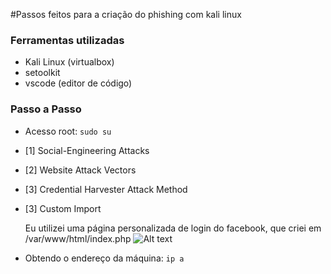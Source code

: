 #Passos feitos para a criação do phishing com kali linux

### Ferramentas utilizadas

- Kali Linux (virtualbox)
- setoolkit
- vscode (editor de código)

### Passo a Passo

- Acesso root: ``` sudo su ```
- [1] Social-Engineering Attacks
- [2] Website Attack Vectors
- [3] Credential Harvester Attack Method
- [3] Custom Import

  Eu utilizei uma página personalizada de login do facebook, que criei em /var/www/html/index.php
  ![Alt text](./"criando_pagina.png" "Optional title")

- Obtendo o endereço da máquina: ``` ip a ```

